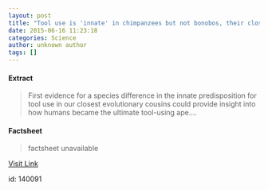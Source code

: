 ```yaml
---
layout: post
title: "Tool use is 'innate' in chimpanzees but not bonobos, their closest evolutionary relative"
date: 2015-06-16 11:23:18
categories: Science
author: unknown author
tags: []
---
```



#### Extract
>First evidence for a species difference in the innate predisposition for tool use in our closest evolutionary cousins could provide insight into how humans became the ultimate tool-using ape....

#### Factsheet
>factsheet unavailable

[Visit Link](http://www.sciencedaily.com/releases/2015/06/150616072318.htm)

id:  140091


